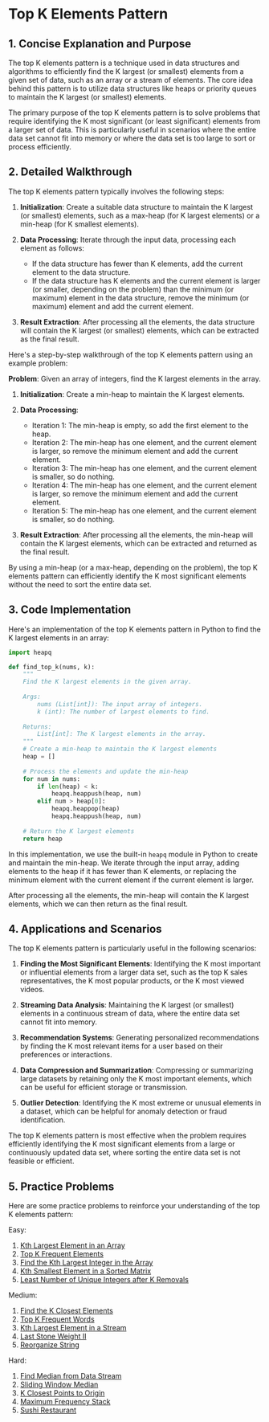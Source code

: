 # Top K Elements Pattern

## 1. Concise Explanation and Purpose

The top K elements pattern is a technique used in data structures and algorithms to efficiently find the K largest (or smallest) elements from a given set of data, such as an array or a stream of elements. The core idea behind this pattern is to utilize data structures like heaps or priority queues to maintain the K largest (or smallest) elements.

The primary purpose of the top K elements pattern is to solve problems that require identifying the K most significant (or least significant) elements from a larger set of data. This is particularly useful in scenarios where the entire data set cannot fit into memory or where the data set is too large to sort or process efficiently.

## 2. Detailed Walkthrough

The top K elements pattern typically involves the following steps:

1. **Initialization**: Create a suitable data structure to maintain the K largest (or smallest) elements, such as a max-heap (for K largest elements) or a min-heap (for K smallest elements).

2. **Data Processing**: Iterate through the input data, processing each element as follows:
   - If the data structure has fewer than K elements, add the current element to the data structure.
   - If the data structure has K elements and the current element is larger (or smaller, depending on the problem) than the minimum (or maximum) element in the data structure, remove the minimum (or maximum) element and add the current element.

3. **Result Extraction**: After processing all the elements, the data structure will contain the K largest (or smallest) elements, which can be extracted as the final result.

Here's a step-by-step walkthrough of the top K elements pattern using an example problem:

**Problem**: Given an array of integers, find the K largest elements in the array.

1. **Initialization**: Create a min-heap to maintain the K largest elements.

2. **Data Processing**:
   - Iteration 1: The min-heap is empty, so add the first element to the heap.
   - Iteration 2: The min-heap has one element, and the current element is larger, so remove the minimum element and add the current element.
   - Iteration 3: The min-heap has one element, and the current element is smaller, so do nothing.
   - Iteration 4: The min-heap has one element, and the current element is larger, so remove the minimum element and add the current element.
   - Iteration 5: The min-heap has one element, and the current element is smaller, so do nothing.

3. **Result Extraction**: After processing all the elements, the min-heap will contain the K largest elements, which can be extracted and returned as the final result.

By using a min-heap (or a max-heap, depending on the problem), the top K elements pattern can efficiently identify the K most significant elements without the need to sort the entire data set.

## 3. Code Implementation

Here's an implementation of the top K elements pattern in Python to find the K largest elements in an array:

```python
import heapq

def find_top_k(nums, k):
    """
    Find the K largest elements in the given array.
    
    Args:
        nums (List[int]): The input array of integers.
        k (int): The number of largest elements to find.
        
    Returns:
        List[int]: The K largest elements in the array.
    """
    # Create a min-heap to maintain the K largest elements
    heap = []
    
    # Process the elements and update the min-heap
    for num in nums:
        if len(heap) < k:
            heapq.heappush(heap, num)
        elif num > heap[0]:
            heapq.heappop(heap)
            heapq.heappush(heap, num)
    
    # Return the K largest elements
    return heap
```

In this implementation, we use the built-in `heapq` module in Python to create and maintain the min-heap. We iterate through the input array, adding elements to the heap if it has fewer than K elements, or replacing the minimum element with the current element if the current element is larger.

After processing all the elements, the min-heap will contain the K largest elements, which we can then return as the final result.

## 4. Applications and Scenarios

The top K elements pattern is particularly useful in the following scenarios:

1. **Finding the Most Significant Elements**: Identifying the K most important or influential elements from a larger data set, such as the top K sales representatives, the K most popular products, or the K most viewed videos.

2. **Streaming Data Analysis**: Maintaining the K largest (or smallest) elements in a continuous stream of data, where the entire data set cannot fit into memory.

3. **Recommendation Systems**: Generating personalized recommendations by finding the K most relevant items for a user based on their preferences or interactions.

4. **Data Compression and Summarization**: Compressing or summarizing large datasets by retaining only the K most important elements, which can be useful for efficient storage or transmission.

5. **Outlier Detection**: Identifying the K most extreme or unusual elements in a dataset, which can be helpful for anomaly detection or fraud identification.

The top K elements pattern is most effective when the problem requires efficiently identifying the K most significant elements from a large or continuously updated data set, where sorting the entire data set is not feasible or efficient.

## 5. Practice Problems

Here are some practice problems to reinforce your understanding of the top K elements pattern:

Easy:
1. [Kth Largest Element in an Array](https://leetcode.com/problems/kth-largest-element-in-an-array/)
2. [Top K Frequent Elements](https://leetcode.com/problems/top-k-frequent-elements/)
3. [Find the Kth Largest Integer in the Array](https://leetcode.com/problems/find-the-kth-largest-integer-in-the-array/)
4. [Kth Smallest Element in a Sorted Matrix](https://leetcode.com/problems/kth-smallest-element-in-a-sorted-matrix/)
5. [Least Number of Unique Integers after K Removals](https://leetcode.com/problems/least-number-of-unique-integers-after-k-removals/)

Medium:
1. [Find the K Closest Elements](https://leetcode.com/problems/find-the-k-closest-elements/)
2. [Top K Frequent Words](https://leetcode.com/problems/top-k-frequent-words/)
3. [Kth Largest Element in a Stream](https://leetcode.com/problems/kth-largest-element-in-a-stream/)
4. [Last Stone Weight II](https://leetcode.com/problems/last-stone-weight-ii/)
5. [Reorganize String](https://leetcode.com/problems/reorganize-string/)

Hard:
1. [Find Median from Data Stream](https://leetcode.com/problems/find-median-from-data-stream/)
2. [Sliding Window Median](https://leetcode.com/problems/sliding-window-median/)
3. [K Closest Points to Origin](https://leetcode.com/problems/k-closest-points-to-origin/)
4. [Maximum Frequency Stack](https://leetcode.com/problems/maximum-frequency-stack/)
5. [Sushi Restaurant](https://leetcode.com/problems/sushi-restaurant/)
